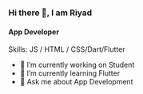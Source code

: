 ### Hi there 👋, I am Riyad
#### App Developer



Skills:  JS / HTML / CSS/Dart/Flutter

- 🔭 I’m currently working on Student 
- 🌱 I’m currently learning Flutter 
- 💬 Ask me about App Development 

